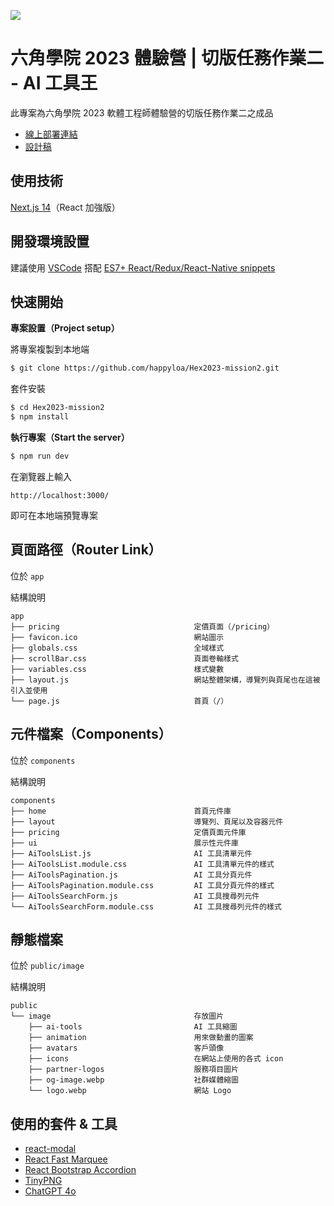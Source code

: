 ![](https://i.imgur.com/KdyUDTD.png)

# 六角學院 2023 體驗營 | 切版任務作業二 - AI 工具王

此專案為六角學院 2023 軟體工程師體驗營的切版任務作業二之成品

- [線上部署連結](https://hex2023.worksbyaaron.com/)
- [設計稿](https://www.figma.com/design/9YP4vKgISeAZWvXy82NQ1Q/2023-%E9%AB%94%E9%A9%97%E7%87%9F?node-id=39-2&t=XxhfzaL2hgw32Rat-0)

## 使用技術

[Next.js 14](https://nextjs.org/)（React 加強版）

## 開發環境設置

建議使用 [VSCode](https://code.visualstudio.com/) 搭配 [ES7+ React/Redux/React-Native snippets](https://marketplace.visualstudio.com/items?itemName=dsznajder.es7-react-js-snippets)

## 快速開始

**專案設置（Project setup）**

將專案複製到本地端

```sh
$ git clone https://github.com/happyloa/Hex2023-mission2.git
```

套件安裝

```sh
$ cd Hex2023-mission2
$ npm install
```

**執行專案（Start the server）**

```sh
$ npm run dev
```

在瀏覽器上輸入

```
http://localhost:3000/
```

即可在本地端預覽專案

## 頁面路徑（Router Link）

位於 `app`

結構說明

```
app
├── pricing                              定價頁面（/pricing）
├── favicon.ico                          網站圖示
├── globals.css                          全域樣式
├── scrollBar.css                        頁面卷軸樣式
├── variables.css                        樣式變數
├── layout.js                            網站整體架構，導覽列與頁尾也在這被引入並使用
└── page.js                              首頁（/）
```

## 元件檔案（Components）

位於 `components`

結構說明

```
components
├── home                                 首頁元件庫
├── layout                               導覽列、頁尾以及容器元件
├── pricing                              定價頁面元件庫
├── ui                                   展示性元件庫
├── AiToolsList.js                       AI 工具清單元件
├── AiToolsList.module.css               AI 工具清單元件的樣式
├── AiToolsPagination.js                 AI 工具分頁元件
├── AiToolsPagination.module.css         AI 工具分頁元件的樣式
├── AiToolsSearchForm.js                 AI 工具搜尋列元件
└── AiToolsSearchForm.module.css         AI 工具搜尋列元件的樣式
```

## 靜態檔案

位於 `public/image`

結構說明

```
public
└── image                                存放圖片
    ├── ai-tools                         AI 工具縮圖
    ├── animation                        用來做動畫的圖案
    ├── avatars                          客戶頭像
    ├── icons                            在網站上使用的各式 icon
    ├── partner-logos                    服務項目圖片
    ├── og-image.webp                    社群媒體縮圖
    └── logo.webp                        網站 Logo
```

## 使用的套件 & 工具

- [react-modal](https://www.npmjs.com/package/react-modal)
- [React Fast Marquee](https://www.npmjs.com/package/react-fast-marquee)
- [React Bootstrap Accordion](https://www.npmjs.com/package/react-bootstrap-accordion)
- [TinyPNG](https://tinypng.com/)
- [ChatGPT 4o](https://openai.com/)
